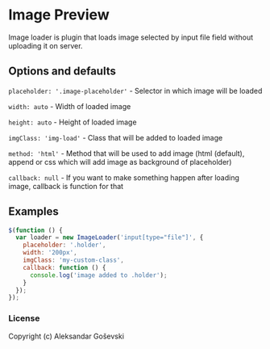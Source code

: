 # Image Preview

Image loader is plugin that loads image selected by input file field without uploading it on server.

## Options and defaults

```placeholder: '.image-placeholder'``` - Selector in which image will be loaded

```width: auto``` - Width of loaded image

```height: auto``` - Height of loaded image

```imgClass: 'img-load'``` - Class that will be added to loaded image

```method: 'html'``` - Method that will be used to add image (html (default), append or css which will add image as background of placeholder)

```callback: null``` - If you want to make something happen after loading image, callback is function for that

## Examples

```js
$(function () {
  var loader = new ImageLoader('input[type="file"]', {
    placeholder: '.holder',
    width: '200px',
    imgClass: 'my-custom-class',
    callback: function () {
      console.log('image added to .holder');
    }
  });
});
```

### License

Copyright (c) Aleksandar Goševski
